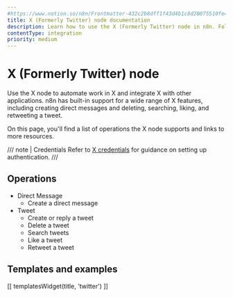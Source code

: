 ```yaml
---
#https://www.notion.so/n8n/Frontmatter-432c2b8dff1f43d4b1c8d20075510fe4
title: X (Formerly Twitter) node documentation
description: Learn how to use the X (Formerly Twitter) node in n8n. Follow technical documentation to integrate X (Formerly Twitter) node into your workflows.
contentType: integration
priority: medium
---
```


# X (Formerly Twitter) node

Use the X node to automate work in X and integrate X with other applications. n8n has built-in support for a wide range of X features, including creating direct messages and deleting, searching, liking, and retweeting a tweet. 

On this page, you'll find a list of operations the X node supports and links to more resources.

/// note | Credentials
Refer to [X credentials](/integrations/builtin/credentials/twitter/) for guidance on setting up authentication. 
///

## Operations

* Direct Message
    * Create a direct message
* Tweet
    * Create or reply a tweet
    * Delete a tweet
    * Search tweets
    * Like a tweet
    * Retweet a tweet

## Templates and examples

<!-- see https://www.notion.so/n8n/Pull-in-templates-for-the-integrations-pages-37c716837b804d30a33b47475f6e3780 -->
[[ templatesWidget(title, 'twitter') ]]
